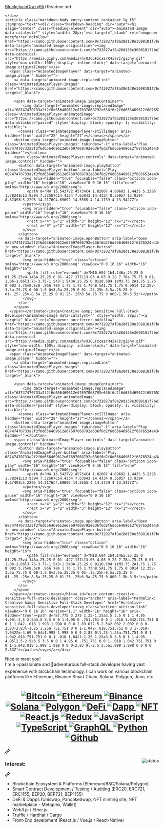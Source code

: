 <div class="Box-body p-4">
    <div class="d-flex flex-justify-between">
      <div class="text-mono text-small mb-3">
        <a href="/BlockchainCrazy95/BlockchainCrazy95" class="no-underline Link--primary">BlockchainCrazy95</a><span class="color-fg-muted d-inline-block" style="padding:0px 2px;">/</span>Readme<span class="color-fg-muted">.md</span>
      </div>

    </div>
    <article class="markdown-body entry-content container-lg f5" itemprop="text"><div class="markdown-heading" dir="auto"><h1 align="center" class="heading-element" dir="auto"><animated-image data-catalyst="" style="width: 28px;"><a target="_blank" rel="noopener noreferrer nofollow" href="https://camo.githubusercontent.com/0c732027af8a28d138e3698181f7be7c9b97d443b4beb9c7ce8ec4cffc6b4767/68747470733a2f2f6d656469612e67697068792e636f6d2f6d656469612f6876524a434c467a6361737252346961377a2f67697068792e676966" data-target="animated-image.originalLink"><img src="https://camo.githubusercontent.com/0c732027af8a28d138e3698181f7be7c9b97d443b4beb9c7ce8ec4cffc6b4767/68747470733a2f2f6d656469612e67697068792e636f6d2f6d656469612f6876524a434c467a6361737252346961377a2f67697068792e676966" data-canonical-src="https://media.giphy.com/media/hvRJCLFzcasrR4ia7z/giphy.gif" style="max-width: 100%; display: inline-block;" data-target="animated-image.originalImage"></a>
      <span class="AnimatedImagePlayer" data-target="animated-image.player" hidden="">
        <a data-target="animated-image.replacedLink" class="AnimatedImagePlayer-images" href="https://camo.githubusercontent.com/0c732027af8a28d138e3698181f7be7c9b97d443b4beb9c7ce8ec4cffc6b4767/68747470733a2f2f6d656469612e67697068792e636f6d2f6d656469612f6876524a434c467a6361737252346961377a2f67697068792e676966" target="_blank">
          
        <span data-target="animated-image.imageContainer">
            <img data-target="animated-image.replacedImage" alt="68747470733a2f2f6d656469612e67697068792e636f6d2f6d656469612f6876524a434c467a6361737252346961377a2f67697068792e676966" class="AnimatedImagePlayer-animatedImage" src="https://camo.githubusercontent.com/0c732027af8a28d138e3698181f7be7c9b97d443b4beb9c7ce8ec4cffc6b4767/68747470733a2f2f6d656469612e67697068792e636f6d2f6d656469612f6876524a434c467a6361737252346961377a2f67697068792e676966" data-xblocker="passed" style="display: block; opacity: 1; visibility: visible;">
          <canvas class="AnimatedImagePlayer-stillImage" aria-hidden="true" width="28" height="27"></canvas></span></a>
        <button data-target="animated-image.imageButton" class="AnimatedImagePlayer-images" tabindex="-1" aria-label="Play 68747470733a2f2f6d656469612e67697068792e636f6d2f6d656469612f6876524a434c467a6361737252346961377a2f67697068792e676966" hidden=""></button>
        <span class="AnimatedImagePlayer-controls" data-target="animated-image.controls" hidden="">
          <button data-target="animated-image.playButton" class="AnimatedImagePlayer-button" aria-label="Play 68747470733a2f2f6d656469612e67697068792e636f6d2f6d656469612f6876524a434c467a6361737252346961377a2f67697068792e676966">
            <svg aria-hidden="true" focusable="false" class="octicon icon-play" width="16" height="16" viewBox="0 0 16 16" fill="none" xmlns="http://www.w3.org/2000/svg">
              <path d="M4 13.5427V2.45734C4 1.82607 4.69692 1.4435 5.2295 1.78241L13.9394 7.32507C14.4334 7.63943 14.4334 8.36057 13.9394 8.67493L5.2295 14.2176C4.69692 14.5565 4 14.1739 4 13.5427Z">
            </path></svg>
            <svg aria-hidden="true" focusable="false" class="octicon icon-pause" width="16" height="16" viewBox="0 0 16 16" xmlns="http://www.w3.org/2000/svg">
              <rect x="4" y="2" width="3" height="12" rx="1"></rect>
              <rect x="9" y="2" width="3" height="12" rx="1"></rect>
            </svg>
          </button>
          <a data-target="animated-image.openButton" aria-label="Open 68747470733a2f2f6d656469612e67697068792e636f6d2f6d656469612f6876524a434c467a6361737252346961377a2f67697068792e676966 in new window" class="AnimatedImagePlayer-button" href="https://camo.githubusercontent.com/0c732027af8a28d138e3698181f7be7c9b97d443b4beb9c7ce8ec4cffc6b4767/68747470733a2f2f6d656469612e67697068792e636f6d2f6d656469612f6876524a434c467a6361737252346961377a2f67697068792e676966" target="_blank">
            <svg aria-hidden="true" class="octicon" xmlns="http://www.w3.org/2000/svg" viewBox="0 0 16 16" width="16" height="16">
              <path fill-rule="evenodd" d="M10.604 1h4.146a.25.25 0 01.25.25v4.146a.25.25 0 01-.427.177L13.03 4.03 9.28 7.78a.75.75 0 01-1.06-1.06l3.75-3.75-1.543-1.543A.25.25 0 0110.604 1zM3.75 2A1.75 1.75 0 002 3.75v8.5c0 .966.784 1.75 1.75 1.75h8.5A1.75 1.75 0 0014 12.25v-3.5a.75.75 0 00-1.5 0v3.5a.25.25 0 01-.25.25h-8.5a.25.25 0 01-.25-.25v-8.5a.25.25 0 01.25-.25h3.5a.75.75 0 000-1.5h-3.5z"></path>
            </svg>
          </a>
        </span>
      </span></animated-image>Creative &amp; Sensitive Full-Stack Developer<animated-image data-catalyst="" style="width: 28px;"><a target="_blank" rel="noopener noreferrer nofollow" href="https://camo.githubusercontent.com/0c732027af8a28d138e3698181f7be7c9b97d443b4beb9c7ce8ec4cffc6b4767/68747470733a2f2f6d656469612e67697068792e636f6d2f6d656469612f6876524a434c467a6361737252346961377a2f67697068792e676966" data-target="animated-image.originalLink"><img src="https://camo.githubusercontent.com/0c732027af8a28d138e3698181f7be7c9b97d443b4beb9c7ce8ec4cffc6b4767/68747470733a2f2f6d656469612e67697068792e636f6d2f6d656469612f6876524a434c467a6361737252346961377a2f67697068792e676966" data-canonical-src="https://media.giphy.com/media/hvRJCLFzcasrR4ia7z/giphy.gif" style="max-width: 100%; display: inline-block;" data-target="animated-image.originalImage"></a>
      <span class="AnimatedImagePlayer" data-target="animated-image.player" hidden="">
        <a data-target="animated-image.replacedLink" class="AnimatedImagePlayer-images" href="https://camo.githubusercontent.com/0c732027af8a28d138e3698181f7be7c9b97d443b4beb9c7ce8ec4cffc6b4767/68747470733a2f2f6d656469612e67697068792e636f6d2f6d656469612f6876524a434c467a6361737252346961377a2f67697068792e676966" target="_blank">
          
        <span data-target="animated-image.imageContainer">
            <img data-target="animated-image.replacedImage" alt="68747470733a2f2f6d656469612e67697068792e636f6d2f6d656469612f6876524a434c467a6361737252346961377a2f67697068792e676966" class="AnimatedImagePlayer-animatedImage" src="https://camo.githubusercontent.com/0c732027af8a28d138e3698181f7be7c9b97d443b4beb9c7ce8ec4cffc6b4767/68747470733a2f2f6d656469612e67697068792e636f6d2f6d656469612f6876524a434c467a6361737252346961377a2f67697068792e676966" data-xblocker="passed" style="display: block; opacity: 1; visibility: visible;">
          <canvas class="AnimatedImagePlayer-stillImage" aria-hidden="true" width="28" height="27"></canvas></span></a>
        <button data-target="animated-image.imageButton" class="AnimatedImagePlayer-images" tabindex="-1" aria-label="Play 68747470733a2f2f6d656469612e67697068792e636f6d2f6d656469612f6876524a434c467a6361737252346961377a2f67697068792e676966" hidden=""></button>
        <span class="AnimatedImagePlayer-controls" data-target="animated-image.controls" hidden="">
          <button data-target="animated-image.playButton" class="AnimatedImagePlayer-button" aria-label="Play 68747470733a2f2f6d656469612e67697068792e636f6d2f6d656469612f6876524a434c467a6361737252346961377a2f67697068792e676966">
            <svg aria-hidden="true" focusable="false" class="octicon icon-play" width="16" height="16" viewBox="0 0 16 16" fill="none" xmlns="http://www.w3.org/2000/svg">
              <path d="M4 13.5427V2.45734C4 1.82607 4.69692 1.4435 5.2295 1.78241L13.9394 7.32507C14.4334 7.63943 14.4334 8.36057 13.9394 8.67493L5.2295 14.2176C4.69692 14.5565 4 14.1739 4 13.5427Z">
            </path></svg>
            <svg aria-hidden="true" focusable="false" class="octicon icon-pause" width="16" height="16" viewBox="0 0 16 16" xmlns="http://www.w3.org/2000/svg">
              <rect x="4" y="2" width="3" height="12" rx="1"></rect>
              <rect x="9" y="2" width="3" height="12" rx="1"></rect>
            </svg>
          </button>
          <a data-target="animated-image.openButton" aria-label="Open 68747470733a2f2f6d656469612e67697068792e636f6d2f6d656469612f6876524a434c467a6361737252346961377a2f67697068792e676966 in new window" class="AnimatedImagePlayer-button" href="https://camo.githubusercontent.com/0c732027af8a28d138e3698181f7be7c9b97d443b4beb9c7ce8ec4cffc6b4767/68747470733a2f2f6d656469612e67697068792e636f6d2f6d656469612f6876524a434c467a6361737252346961377a2f67697068792e676966" target="_blank">
            <svg aria-hidden="true" class="octicon" xmlns="http://www.w3.org/2000/svg" viewBox="0 0 16 16" width="16" height="16">
              <path fill-rule="evenodd" d="M10.604 1h4.146a.25.25 0 01.25.25v4.146a.25.25 0 01-.427.177L13.03 4.03 9.28 7.78a.75.75 0 01-1.06-1.06l3.75-3.75-1.543-1.543A.25.25 0 0110.604 1zM3.75 2A1.75 1.75 0 002 3.75v8.5c0 .966.784 1.75 1.75 1.75h8.5A1.75 1.75 0 0014 12.25v-3.5a.75.75 0 00-1.5 0v3.5a.25.25 0 01-.25.25h-8.5a.25.25 0 01-.25-.25v-8.5a.25.25 0 01.25-.25h3.5a.75.75 0 000-1.5h-3.5z"></path>
            </svg>
          </a>
        </span>
      </span></animated-image></h1><a id="user-content-creative--sensitive-full-stack-developer" class="anchor" aria-label="Permalink: Creative &amp; Sensitive Full-Stack Developer" href="#creative--sensitive-full-stack-developer"><svg class="octicon octicon-link" viewBox="0 0 16 16" version="1.1" width="16" height="16" aria-hidden="true"><path d="m7.775 3.275 1.25-1.25a3.5 3.5 0 1 1 4.95 4.95l-2.5 2.5a3.5 3.5 0 0 1-4.95 0 .751.751 0 0 1 .018-1.042.751.751 0 0 1 1.042-.018 1.998 1.998 0 0 0 2.83 0l2.5-2.5a2.002 2.002 0 0 0-2.83-2.83l-1.25 1.25a.751.751 0 0 1-1.042-.018.751.751 0 0 1-.018-1.042Zm-4.69 9.64a1.998 1.998 0 0 0 2.83 0l1.25-1.25a.751.751 0 0 1 1.042.018.751.751 0 0 1 .018 1.042l-1.25 1.25a3.5 3.5 0 1 1-4.95-4.95l2.5-2.5a3.5 3.5 0 0 1 4.95 0 .751.751 0 0 1-.018 1.042.751.751 0 0 1-1.042.018 1.998 1.998 0 0 0-2.83 0l-2.5 2.5a1.998 1.998 0 0 0 0 2.83Z"></path></svg></a></div>
<p dir="auto">Nice to meet you!
<br>
I'm a ⭐️passionate and 🚀adventurous full-stack developer having vast experience with blockchain technology.
I can work on various blockchain platforms like Ethereum, Binance Smart Chain, Solana, Polygon, Juno, etc.</p>
<div class="markdown-heading" dir="auto"><h1 align="center" class="heading-element" dir="auto">
  <a href="/BlockchainCrazy95/BlockchainCrazy95/blob/master">
    <img alt="Bitcoin" src="https://camo.githubusercontent.com/fa7ef36e0a23663b825af18433b16a8c383806567100bd8026a52d0a04a532b5/68747470733a2f2f696d672e736869656c64732e696f2f62616467652f426974636f696e2d6162373930643f7374796c653d666c6174266c6f676f3d626974636f696e266c6f676f436f6c6f723d7768697465" data-canonical-src="https://img.shields.io/badge/Bitcoin-ab790d?style=flat&amp;logo=bitcoin&amp;logoColor=white" style="max-width: 100%;">
  </a>
    <a href="/BlockchainCrazy95/BlockchainCrazy95/blob/master">
    <img alt="Ethereum" src="https://camo.githubusercontent.com/ed8193a450c946f6689e45b19122c8db3b41334510c208fddc557da245092682/68747470733a2f2f696d672e736869656c64732e696f2f62616467652f457468657265756d2d3330333033303f7374796c653d666c6174266c6f676f3d657468657265756d266c6f676f436f6c6f723d7768697465" data-canonical-src="https://img.shields.io/badge/Ethereum-303030?style=flat&amp;logo=ethereum&amp;logoColor=white" style="max-width: 100%;">
  </a>
  <a href="/BlockchainCrazy95/BlockchainCrazy95/blob/master">
    <img alt="Binance" src="https://camo.githubusercontent.com/de2454569990c642120c44290b49602738ace27d3dfe4a9d8e22d431a298d952/68747470733a2f2f696d672e736869656c64732e696f2f62616467652f42696e616e63652d6666643035303f7374796c653d666c6174266c6f676f3d62696e616e6365266c6f676f436f6c6f723d626c61636b" data-canonical-src="https://img.shields.io/badge/Binance-ffd050?style=flat&amp;logo=binance&amp;logoColor=black" style="max-width: 100%;">
  </a>
  <a href="/BlockchainCrazy95/BlockchainCrazy95/blob/master">
    <img alt="Solana" src="https://camo.githubusercontent.com/719d0d0f9a57b43001e7430be4f494be39bab05d519095a3f0cc3f06fa7e6f3f/68747470733a2f2f696d672e736869656c64732e696f2f62616467652f536f6c616e612d6335353164643f7374796c653d666c6174266c6f676f3d5768656e49776f726b266c6f676f436f6c6f723d7768697465" data-canonical-src="https://img.shields.io/badge/Solana-c551dd?style=flat&amp;logo=WhenIwork&amp;logoColor=white" style="max-width: 100%;">
  </a>
  <a href="/BlockchainCrazy95/BlockchainCrazy95/blob/master">
    <img alt="Polygon" src="https://camo.githubusercontent.com/45a9bd82523d04f992799587e4c5c573773d0e9730433277595f770442b5dc4d/68747470733a2f2f696d672e736869656c64732e696f2f62616467652f506f6c79676f6e2d6631323432343f7374796c653d666c6174266c6f676f3d776562636f6d706f6e656e74732e6f7267266c6f676f436f6c6f723d7768697465" data-canonical-src="https://img.shields.io/badge/Polygon-f12424?style=flat&amp;logo=webcomponents.org&amp;logoColor=white" style="max-width: 100%;">
  </a>
  <a href="/BlockchainCrazy95/BlockchainCrazy95/blob/master">
    <img alt="DeFi" src="https://camo.githubusercontent.com/e1564b506cf1d2648e8a7c8cc426c8176be48ef87a25cc095bc3a1f6b8f61f3b/68747470733a2f2f696d672e736869656c64732e696f2f62616467652f446546692d3133374342443f7374796c653d666c6174266c6f676f3d426c75657072696e74266c6f676f436f6c6f723d7768697465" data-canonical-src="https://img.shields.io/badge/DeFi-137CBD?style=flat&amp;logo=Blueprint&amp;logoColor=white" style="max-width: 100%;">
  </a>
  <a href="/BlockchainCrazy95/BlockchainCrazy95/blob/master">
    <img alt="Dapp" src="https://camo.githubusercontent.com/7fb3953195f1587cd3a3f651ec216f4a37981e511c70068b14239376a04030e9/68747470733a2f2f696d672e736869656c64732e696f2f62616467652f444170702d6662383136303f7374796c653d666c6174266c6f676f3d43617368417070266c6f676f436f6c6f723d7768697465" data-canonical-src="https://img.shields.io/badge/DApp-fb8160?style=flat&amp;logo=CashApp&amp;logoColor=white" style="max-width: 100%;">
  </a>
  <a href="/BlockchainCrazy95/BlockchainCrazy95/blob/master">
    <img alt="NFT" src="https://camo.githubusercontent.com/9f1ede75aaa96ed8c439d7c41823e41eac7f84c0f75122e7915ff1c3c83a5a89/68747470733a2f2f696d672e736869656c64732e696f2f62616467652f4e46542d3030353630653f7374796c653d666c6174266c6f676f3d576f6c6672616d4c616e6775616765266c6f676f436f6c6f723d7768697465" data-canonical-src="https://img.shields.io/badge/NFT-00560e?style=flat&amp;logo=WolframLanguage&amp;logoColor=white" style="max-width: 100%;">
  </a>
  <br>
  <a href="/BlockchainCrazy95/BlockchainCrazy95/blob/master">
    <img alt="React.js" src="https://camo.githubusercontent.com/16bbf086241203390b91ff3663b419172251ae212fa5d7d01ef10af217af3bf5/68747470733a2f2f696d672e736869656c64732e696f2f62616467652f2d52656163744a532d3631444146423f7374796c653d666c6174266c6f676f3d7265616374266c6f676f436f6c6f723d7768697465" data-canonical-src="https://img.shields.io/badge/-ReactJS-61DAFB?style=flat&amp;logo=react&amp;logoColor=white" style="max-width: 100%;">
  </a>
  <a href="/BlockchainCrazy95/BlockchainCrazy95/blob/master">
    <img alt="Redux" src="https://camo.githubusercontent.com/f807e311a2fa4841e4ccc2ddf5012bd57503545d995ccebb0de8ba1f7963af23/68747470733a2f2f696d672e736869656c64732e696f2f62616467652f2d52656475782d3736344142433f7374796c653d666c6174266c6f676f3d7265647578266c6f676f436f6c6f723d7768697465" data-canonical-src="https://img.shields.io/badge/-Redux-764ABC?style=flat&amp;logo=redux&amp;logoColor=white" style="max-width: 100%;">
  </a>
  <a href="/BlockchainCrazy95/BlockchainCrazy95/blob/master">
    <img alt="JavaScript" src="https://camo.githubusercontent.com/037c479a7ab998e5faecc415d9aa59a7ddf52e965aafc44945f47491e70999b5/68747470733a2f2f696d672e736869656c64732e696f2f62616467652f4a6176615363726970742d3233393132303f7374796c653d666c6174266c6f676f3d6a617661736372697074266c6f676f436f6c6f723d7768697465" data-canonical-src="https://img.shields.io/badge/JavaScript-239120?style=flat&amp;logo=javascript&amp;logoColor=white" style="max-width: 100%;">
  </a>
  <a href="/BlockchainCrazy95/BlockchainCrazy95/blob/master">
    <img alt="TypeScript" src="https://camo.githubusercontent.com/9529bc7a56cdb518c4c1a685a8b9d6ae67a585d6a2899ca467ba460e92408a78/68747470733a2f2f696d672e736869656c64732e696f2f62616467652f2d547970655363726970742d3030374143433f7374796c653d666c6174266c6f676f3d74797065736372697074266c6f676f436f6c6f723d7768697465" data-canonical-src="https://img.shields.io/badge/-TypeScript-007ACC?style=flat&amp;logo=typescript&amp;logoColor=white" style="max-width: 100%;">
  </a>
  <a href="/BlockchainCrazy95/BlockchainCrazy95/blob/master">  
    <img alt="GraphQL" src="https://camo.githubusercontent.com/651ec267b47d6c68b52e7d38f40b8432ffe3e6a0a456453dd56d1e73a967d116/68747470733a2f2f696d672e736869656c64732e696f2f62616467652f2d4772617068514c2d4531303039383f7374796c653d666c6174266c6f676f3d6772617068716c266c6f676f436f6c6f723d7768697465" data-canonical-src="https://img.shields.io/badge/-GraphQL-E10098?style=flat&amp;logo=graphql&amp;logoColor=white" style="max-width: 100%;">
  </a>
  <a href="/BlockchainCrazy95/BlockchainCrazy95/blob/master">
    <img alt="Python" src="https://camo.githubusercontent.com/361679bb53a35128db2d7e33fa49f53a535ba5e445958488072e650e688ac43b/68747470733a2f2f696d672e736869656c64732e696f2f62616467652f507974686f6e2d3134333534433f7374796c653d666c6174266c6f676f3d707974686f6e266c6f676f436f6c6f723d7768697465" data-canonical-src="https://img.shields.io/badge/Python-14354C?style=flat&amp;logo=python&amp;logoColor=white" style="max-width: 100%;">
  </a>
  <a href="/BlockchainCrazy95/BlockchainCrazy95/blob/master">  
    <img alt="Github" src="https://camo.githubusercontent.com/742139c67213b450dfc2707cd0a0899da787de9f4ec9f8df7e576e3450972a25/68747470733a2f2f696d672e736869656c64732e696f2f62616467652f2d4769744875622d3138313731373f7374796c653d666c6174266c6f676f3d676974687562" data-canonical-src="https://img.shields.io/badge/-GitHub-181717?style=flat&amp;logo=github" style="max-width: 100%;">
  </a>
</h1><a id="user-content---------------------------------------------------------------------------------------------------------------------------------" class="anchor" aria-label="Permalink: " href="#--------------------------------------------------------------------------------------------------------------------------------"><svg class="octicon octicon-link" viewBox="0 0 16 16" version="1.1" width="16" height="16" aria-hidden="true"><path d="m7.775 3.275 1.25-1.25a3.5 3.5 0 1 1 4.95 4.95l-2.5 2.5a3.5 3.5 0 0 1-4.95 0 .751.751 0 0 1 .018-1.042.751.751 0 0 1 1.042-.018 1.998 1.998 0 0 0 2.83 0l2.5-2.5a2.002 2.002 0 0 0-2.83-2.83l-1.25 1.25a.751.751 0 0 1-1.042-.018.751.751 0 0 1-.018-1.042Zm-4.69 9.64a1.998 1.998 0 0 0 2.83 0l1.25-1.25a.751.751 0 0 1 1.042.018.751.751 0 0 1 .018 1.042l-1.25 1.25a3.5 3.5 0 1 1-4.95-4.95l2.5-2.5a3.5 3.5 0 0 1 4.95 0 .751.751 0 0 1-.018 1.042.751.751 0 0 1-1.042.018 1.998 1.998 0 0 0-2.83 0l-2.5 2.5a1.998 1.998 0 0 0 0 2.83Z"></path></svg></a></div>
<p align="right" dir="auto">
  <a target="_blank" rel="noopener noreferrer nofollow" href="https://camo.githubusercontent.com/372c5a713577724632bcf82b87de719e9ea30f249a4510476da42c051ff4851e/68747470733a2f2f6769746875622d726561646d652d73746174732e76657263656c2e6170702f6170693f757365726e616d653d426c6f636b636861696e4372617a7939352673686f775f69636f6e733d747275652626637573746f6d5f7469746c653d43757272656e74253230537461747573267469746c655f636f6c6f723d62616631346626746578745f636f6c6f723d3736643238352669636f6e5f636f6c6f723d636666333839267468656d653d6461726b"><img alt="status" src="https://camo.githubusercontent.com/372c5a713577724632bcf82b87de719e9ea30f249a4510476da42c051ff4851e/68747470733a2f2f6769746875622d726561646d652d73746174732e76657263656c2e6170702f6170693f757365726e616d653d426c6f636b636861696e4372617a7939352673686f775f69636f6e733d747275652626637573746f6d5f7469746c653d43757272656e74253230537461747573267469746c655f636f6c6f723d62616631346626746578745f636f6c6f723d3736643238352669636f6e5f636f6c6f723d636666333839267468656d653d6461726b" align="right" data-canonical-src="https://github-readme-stats.vercel.app/api?username=BlockchainCrazy95&amp;show_icons=true&amp;&amp;custom_title=Current%20Status&amp;title_color=baf14f&amp;text_color=76d285&amp;icon_color=cff389&amp;theme=dark" style="max-width: 100%; visibility: visible;" data-xblocker="passed"></a>
</p> 
<div class="markdown-heading" dir="auto"><h3 class="heading-element" dir="auto"><strong>Interest:</strong></h3><a id="user-content-interest" class="anchor" aria-label="Permalink: Interest:" href="#interest"><svg class="octicon octicon-link" viewBox="0 0 16 16" version="1.1" width="16" height="16" aria-hidden="true"><path d="m7.775 3.275 1.25-1.25a3.5 3.5 0 1 1 4.95 4.95l-2.5 2.5a3.5 3.5 0 0 1-4.95 0 .751.751 0 0 1 .018-1.042.751.751 0 0 1 1.042-.018 1.998 1.998 0 0 0 2.83 0l2.5-2.5a2.002 2.002 0 0 0-2.83-2.83l-1.25 1.25a.751.751 0 0 1-1.042-.018.751.751 0 0 1-.018-1.042Zm-4.69 9.64a1.998 1.998 0 0 0 2.83 0l1.25-1.25a.751.751 0 0 1 1.042.018.751.751 0 0 1 .018 1.042l-1.25 1.25a3.5 3.5 0 1 1-4.95-4.95l2.5-2.5a3.5 3.5 0 0 1 4.95 0 .751.751 0 0 1-.018 1.042.751.751 0 0 1-1.042.018 1.998 1.998 0 0 0-2.83 0l-2.5 2.5a1.998 1.998 0 0 0 0 2.83Z"></path></svg></a></div>
<ul dir="auto">
<li>Blockchain Ecosystem &amp; Platforms (Ethereum/BSC/Solana/Polygon)</li>
<li>Smart Contract Development / Testing / Auditing (ERC20, ERC721, ERC1155, BEP20, BEP721, BEP1155)</li>
<li>DeFi &amp; Dapps (Uniswap, PancakeSwap, NFT minting site, NFT marketplace - Metaplex, Wallet)</li>
<li>Web3.js / Ether.js</li>
<li>Truffle / Hardhat / Cargo</li>
<li>Front-End develpment (React.js / Vue.js / React-Native)</li>
</ul>

</article>
  </div>
